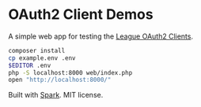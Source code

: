 # OAuth2 Client Demos

A simple web app for testing the [League OAuth2 Clients](https://github.com/thephpleague/oauth2-client).

```bash
composer install
cp example.env .env
$EDITOR .env
php -S localhost:8000 web/index.php
open "http://localhost:8000/"
```

Built with [Spark](https://github.com/sparkphp/spark). MIT license.
